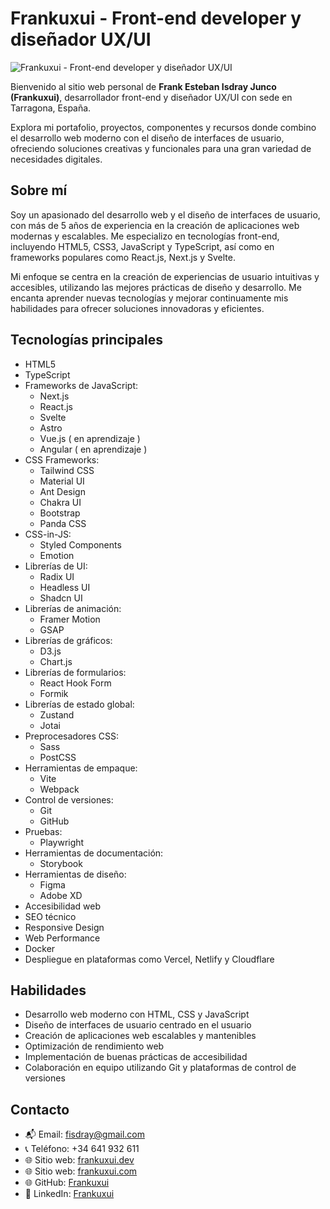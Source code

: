 # Frankuxui - Front-end developer y diseñador UX/UI

![Frankuxui - Front-end developer y diseñador UX/UI](https://frankuxui.dev/Opengraph_imagen_de_Frankuxui_desarrollador_frontend_en_Tarragona_Salou.png)

Bienvenido al sitio web personal de **Frank Esteban Isdray Junco (Frankuxui)**, desarrollador front-end y diseñador UX/UI con sede en Tarragona, España.

Explora mi portafolio, proyectos, componentes y recursos donde combino el desarrollo web moderno con el diseño de interfaces de usuario, ofreciendo soluciones creativas y funcionales para una gran variedad de necesidades digitales.

## Sobre mí

Soy un apasionado del desarrollo web y el diseño de interfaces de usuario, con más de 5 años de experiencia en la creación de aplicaciones web modernas y escalables. Me especializo en tecnologías front-end, incluyendo HTML5, CSS3, JavaScript y TypeScript, así como en frameworks populares como React.js, Next.js y Svelte.

Mi enfoque se centra en la creación de experiencias de usuario intuitivas y accesibles, utilizando las mejores prácticas de diseño y desarrollo. Me encanta aprender nuevas tecnologías y mejorar continuamente mis habilidades para ofrecer soluciones innovadoras y eficientes.

## Tecnologías principales

- HTML5
- TypeScript
- Frameworks de JavaScript:
  - Next.js
  - React.js
  - Svelte
  - Astro
  - Vue.js ( en aprendizaje )
  - Angular ( en aprendizaje )
- CSS Frameworks:
  - Tailwind CSS
  - Material UI
  - Ant Design
  - Chakra UI
  - Bootstrap
  - Panda CSS
- CSS-in-JS:
  - Styled Components
  - Emotion
- Librerías de UI:
  - Radix UI
  - Headless UI
  - Shadcn UI
- Librerías de animación:
  - Framer Motion
  - GSAP
- Librerías de gráficos:
  - D3.js
  - Chart.js
- Librerías de formularios:
  - React Hook Form
  - Formik
- Librerías de estado global:
  - Zustand
  - Jotai
- Preprocesadores CSS:
  - Sass
  - PostCSS
- Herramientas de empaque:
  - Vite
  - Webpack
- Control de versiones:
  - Git
  - GitHub
- Pruebas:
  - Playwright
- Herramientas de documentación:
  - Storybook
- Herramientas de diseño:
  - Figma
  - Adobe XD
- Accesibilidad web
- SEO técnico
- Responsive Design
- Web Performance
- Docker
- Despliegue en plataformas como Vercel, Netlify y Cloudflare

## Habilidades

- Desarrollo web moderno con HTML, CSS y JavaScript
- Diseño de interfaces de usuario centrado en el usuario
- Creación de aplicaciones web escalables y mantenibles
- Optimización de rendimiento web
- Implementación de buenas prácticas de accesibilidad
- Colaboración en equipo utilizando Git y plataformas de control de versiones

## Contacto

- 📬 Email: fisdray@gmail.com
- 📞 Teléfono: +34 641 932 611
- 🌐 Sitio web: [frankuxui.dev](https://frankuxui.dev)
- 🌐 Sitio web: [frankuxui.com](https://frankuxui.com)
- 🌐 GitHub: [Frankuxui](https://github.com/frankuxui)
- 💼 LinkedIn: [Frankuxui](https://www.linkedin.com/in/frankuxui/)
